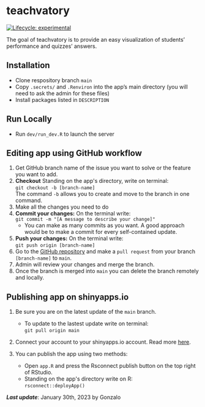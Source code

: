 # teachvatory

<!-- badges: start -->

[![Lifecycle:
experimental](https://img.shields.io/badge/lifecycle-experimental-orange.svg)](https://lifecycle.r-lib.org/articles/stages.html#experimental)
<!-- badges: end -->

The goal of teachvatory is to provide an easy visualization of students’
performance and quizzes’ answers.

## Installation

- Clone respository branch `main`
- Copy `.secrets/` and `.Renviron` into the app’s main directory (you will need to ask the admin for these files)
- Install packages listed in `DESCRIPTION`

## Run Locally

- Run `dev/run_dev.R` to launch the server

## Editing app using GitHub workflow

1) Get GitHub branch name of the issue you want to solve or the feature you want to add.
2) **Checkout** Standing on the app's directory, write on  terminal:  
`git checkout -b [branch-name]`  
The command `-b` allows you to create and move to the branch in one command.
3) Make all the changes you need to do
4) **Commit your changes:** On the terminal write:  
`git commit -m "[A message to describe your change]"`
    * You can make as many commits as you want. A good approach would be to make a commit for every self-contained update.
5) **Push your changes:**  On the terminal write:  
`git push origin [branch-name]`
6) Go to the [GitHub repository](https://github.com/ggjara/teachvatory) and make a `pull request` from your branch `[branch-name]` to `main`.
7) Admin will review your changes and merge the branch.
8) Once the branch is merged into `main` you can delete the branch remotely and locally.

## Publishing app on shinyapps.io

1) Be sure you are on the latest update of the `main` branch.
    * To update to the lastest update write on terminal:   
    `git pull origin main`

2) Connect your account to your shinyapps.io account. Read more [here](https://shiny.rstudio.com/articles/shinyapps.html).
3) You can publish the app using two methods:
    * Open `app.R` and press the Rsconnect publish button on the top right of RStudio.
    * Standing on the app's directory write on R:  
    `rsconnect::deployApp()`


***Last update***: January 30th, 2023 by Gonzalo
